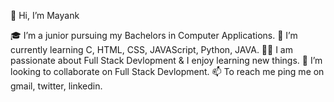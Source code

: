 👋 Hi, I’m Mayank

🎓 I’m a junior pursuing my Bachelors in Computer Applications.
🌱 I’m currently learning C, HTML, CSS, JAVAScript, Python, JAVA.
👨‍💻 I am passionate about Full Stack Devlopment & I enjoy learning new things.
💞️ I’m looking to collaborate on Full Stack Devlopment.
📫 To reach me ping me on gmail, twitter, linkedin.
